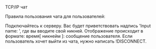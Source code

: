 TCP/IP чат

Правила пользования чата для пользователей:

Подключайтесь к серверу. Вас будет приветствовать надпись 'Input name:
', где вы вводите свой никней. Отображение происходит в формате: время[
никнейм ]: сообщение пользователя. Если пользователь хочет выйти из
чата, нужно написать !DISCONNECT.
